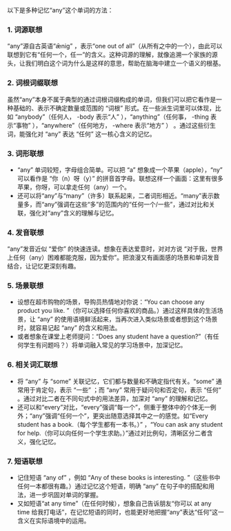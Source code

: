以下是多种记忆“any”这个单词的方法：

### 1. 词源联想
“any”源自古英语“ǣnig” ，表示“one out of all”（从所有之中的一个），由此可以联想到它有“任何一个，任一”的含义。这种词源的理解，就像追溯一个家族的源头，让我们明白这个词为什么是这样的意思，帮助在脑海中建立一个语义的根基。 

### 2. 词根词缀联想 
虽然“any”本身不属于典型的通过词根词缀构成的单词，但我们可以把它看作是一种基础的、表示不确定数量或范围的 “词根” 形式。在一些派生词里可以体现，比如 “anybody”（任何人， -body 表示“人” ），“anything”（任何事， -thing 表示“事物” ），“anywhere”（任何地方， -where 表示“地方” ） 。通过这些衍生词，能强化对 “any” 表达 “任何” 这一核心含义的记忆。 

### 3. 词形联想 
 - “any” 单词较短，字母组合简单。可以把 “a” 想象成一个苹果（apple），“ny” 可以看作是 “你（n）呀（y）” 的拼音首字母。联想这样一个画面：这里有很多苹果，你呀，可以拿走任何（any）一个。 
 - 还可以将“any”与“many”（许多）联系起来，二者词形相近。“many”表示数量多，而“any”强调在这些“多”的范围内的“任何一个/一些”，通过对比和关联，强化对“any”含义的理解与记忆。

### 4. 发音联想 
“any”发音近似 “爱你” 的快速连读。想象在表达爱意时，对对方说 “对于我，世界上任何（any）困难都能克服，因为爱你”。把浪漫又有画面感的场景和单词发音结合，让记忆更深刻有趣。 

### 5. 场景联想 
 - 设想在超市购物的场景，导购员热情地对你说：“You can choose any product you like. ”（你可以选择任何你喜欢的商品。）通过这样具体的生活场景，让 “any” 的使用语境鲜活起来，当再次进入类似场景或者想到这个场景时，就容易记起 “any” 的含义和用法。 
 - 或者想象在课堂上老师提问：“Does any student have a question?”（有任何学生有问题吗？）将单词融入常见的学习场景中，加深记忆。 

### 6. 相关词汇联想 
 - 将 “any” 与 “some” 关联记忆，它们都与数量和不确定指代有关。“some” 通常用于肯定句，表示 “一些” ；而 “any” 常用于疑问句和否定句，表示 “任何” 。通过对比二者在不同句式中的用法差异，加深对 “any” 的理解和记忆。 
 - 还可以和“every”对比，“every”强调“每一个”，侧重于整体中的个体无一例外；“any”强调“任何一个”，更突出随意选择其中之一的感觉。如“Every student has a book.（每个学生都有一本书。）” ，“You can ask any student for help.（你可以向任何一个学生求助。）”通过对比例句，清晰区分二者含义，强化记忆。

### 7. 短语联想 
 - 记住短语 “any of” ，例如 “Any of these books is interesting. ”（这些书中任何一本都很有趣。）通过记忆这个短语，明确 “any” 在句子中的搭配和用法，进一步巩固对单词的掌握。 
 - 又如短语“at any time”（在任何时候），想象自己告诉朋友“你可以 at any time 给我打电话”，在记忆短语的同时，也能更好地把握“any”表达“任何”这一含义在实际语境中的运用。 